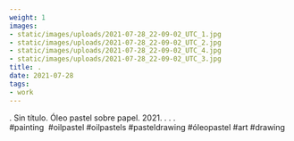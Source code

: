 ```yaml
---
weight: 1
images:
- static/images/uploads/2021-07-28_22-09-02_UTC_1.jpg
- static/images/uploads/2021-07-28_22-09-02_UTC_2.jpg
- static/images/uploads/2021-07-28_22-09-02_UTC_4.jpg
- static/images/uploads/2021-07-28_22-09-02_UTC_3.jpg
title: .
date: 2021-07-28
tags:
- work
---
```


.
Sin título.
Óleo pastel sobre papel.
2021.
.
.
.
#painting  #oilpastel #oilpastels #pasteldrawing #óleopastel #art #drawing
